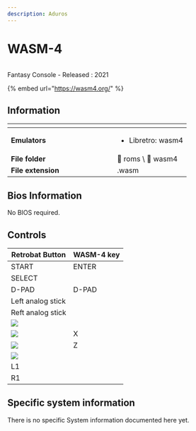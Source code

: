 ```yaml
---
description: Aduros
---
```


# WASM-4

<div align="left">

<figure><img src="https://github.com/fabricecaruso/es-theme-carbon/blob/master/art/logos/wasm4.png?raw=true" alt=""><figcaption></figcaption></figure>

</div>

Fantasy Console - Released : 2021

{% embed url="https://wasm4.org/" %}

## Information

<table data-header-hidden><thead><tr><th width="224"></th><th></th></tr></thead><tbody><tr><td><strong>Emulators</strong></td><td><ul><li>Libretro: wasm4</li></ul></td></tr><tr><td><strong>File folder</strong></td><td><span data-gb-custom-inline data-tag="emoji" data-code="1f4c2">📂</span> roms \ <span data-gb-custom-inline data-tag="emoji" data-code="1f4c2">📂</span> wasm4</td></tr><tr><td><strong>File extension</strong></td><td>.wasm</td></tr></tbody></table>

## Bios Information

No BIOS required.

## Controls

| Retrobat Button                                       | WASM-4 key |
| ----------------------------------------------------- | ---------- |
| START                                                 | ENTER      |
| SELECT                                                |            |
| D-PAD                                                 | D-PAD      |
| Left analog stick                                     |            |
| Reft analog stick                                     |            |
| ![](<../../../.gitbook/assets/image (2) (1) (1).png>) |            |
| ![](<../../../.gitbook/assets/image (1) (2) (1).png>) | X          |
| ![](<../../../.gitbook/assets/image (4) (1).png>)     | Z          |
| ![](<../../../.gitbook/assets/image (3) (1) (2).png>) |            |
| L1                                                    |            |
| R1                                                    |            |

## Specific system information

There is no specific System information documented here yet.
